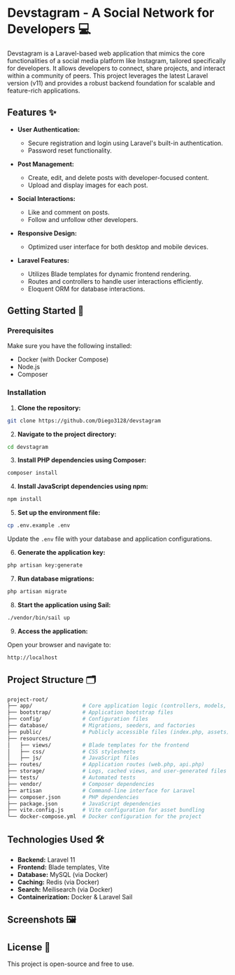 # Devstagram - A Social Network for Developers 💻

Devstagram is a Laravel-based web application that mimics the core functionalities of a social media platform like Instagram, tailored specifically for developers. It allows developers to connect, share projects, and interact within a community of peers. This project leverages the latest Laravel version (v11) and provides a robust backend foundation for scalable and feature-rich applications.

## Features ✨

- **User Authentication:**
  - Secure registration and login using Laravel's built-in authentication.
  - Password reset functionality.

- **Post Management:**
  - Create, edit, and delete posts with developer-focused content.
  - Upload and display images for each post.

- **Social Interactions:**
  - Like and comment on posts.
  - Follow and unfollow other developers.

- **Responsive Design:**
  - Optimized user interface for both desktop and mobile devices.

- **Laravel Features:**
  - Utilizes Blade templates for dynamic frontend rendering.
  - Routes and controllers to handle user interactions efficiently.
  - Eloquent ORM for database interactions.

## Getting Started 🚀

### Prerequisites

Make sure you have the following installed:

- Docker (with Docker Compose)
- Node.js
- Composer

### Installation

1. **Clone the repository:**

```bash
git clone https://github.com/Diego3128/devstagram
```

2. **Navigate to the project directory:**

```bash
cd devstagram
```

3. **Install PHP dependencies using Composer:**

```bash
composer install
```

4. **Install JavaScript dependencies using npm:**

```bash
npm install
```

5. **Set up the environment file:**

```bash
cp .env.example .env
```

Update the `.env` file with your database and application configurations.

6. **Generate the application key:**

```bash
php artisan key:generate
```

7. **Run database migrations:**

```bash
php artisan migrate
```

8. **Start the application using Sail:**

```bash
./vendor/bin/sail up
```

9. **Access the application:**

Open your browser and navigate to:

```http
http://localhost
```

## Project Structure 🗂️

```bash
project-root/
├── app/                # Core application logic (controllers, models, etc.)
├── bootstrap/          # Application bootstrap files
├── config/             # Configuration files
├── database/           # Migrations, seeders, and factories
├── public/             # Publicly accessible files (index.php, assets)
├── resources/
│   ├── views/          # Blade templates for the frontend
│   ├── css/            # CSS stylesheets
│   ├── js/             # JavaScript files
├── routes/             # Application routes (web.php, api.php)
├── storage/            # Logs, cached views, and user-generated files
├── tests/              # Automated tests
├── vendor/             # Composer dependencies
├── artisan             # Command-line interface for Laravel
├── composer.json       # PHP dependencies
├── package.json        # JavaScript dependencies
├── vite.config.js      # Vite configuration for asset bundling
└── docker-compose.yml  # Docker configuration for the project
```

## Technologies Used 🛠️

- **Backend:** Laravel 11
- **Frontend:** Blade templates, Vite
- **Database:** MySQL (via Docker)
- **Caching:** Redis (via Docker)
- **Search:** Meilisearch (via Docker)
- **Containerization:** Docker & Laravel Sail

## Screenshots 🖼️


## License 📜

This project is open-source and free to use.

